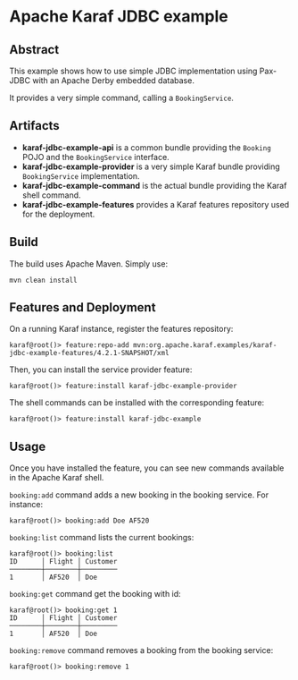 # Apache Karaf JDBC example

## Abstract

This example shows how to use simple JDBC implementation using Pax-JDBC with an Apache Derby embedded database.

It provides a very simple command, calling a `BookingService`.

## Artifacts

* **karaf-jdbc-example-api** is a common bundle providing the `Booking` POJO and the `BookingService` interface.
* **karaf-jdbc-example-provider** is a very simple Karaf bundle providing `BookingService` implementation.
* **karaf-jdbc-example-command** is the actual bundle providing the Karaf shell command.
* **karaf-jdbc-example-features** provides a Karaf features repository used for the deployment.

## Build

The build uses Apache Maven. Simply use:

```
mvn clean install
```

## Features and Deployment

On a running Karaf instance, register the features repository:

```
karaf@root()> feature:repo-add mvn:org.apache.karaf.examples/karaf-jdbc-example-features/4.2.1-SNAPSHOT/xml
```

Then, you can install the service provider feature:

```
karaf@root()> feature:install karaf-jdbc-example-provider
```

The shell commands can be installed with the corresponding feature:

```
karaf@root()> feature:install karaf-jdbc-example
```

## Usage

Once you have installed the feature, you can see new commands available in the Apache Karaf shell.

`booking:add` command adds a new booking in the booking service. For instance:

```
karaf@root()> booking:add Doe AF520
```

`booking:list` command lists the current bookings:

```
karaf@root()> booking:list
ID      │ Flight │ Customer
────────┼────────┼─────────
1       │ AF520  │ Doe
```

`booking:get` command get the booking with id:

```
karaf@root()> booking:get 1
ID      │ Flight │ Customer
────────┼────────┼─────────
1       │ AF520  │ Doe
```

`booking:remove` command removes a booking from the booking service:

```
karaf@root()> booking:remove 1
```